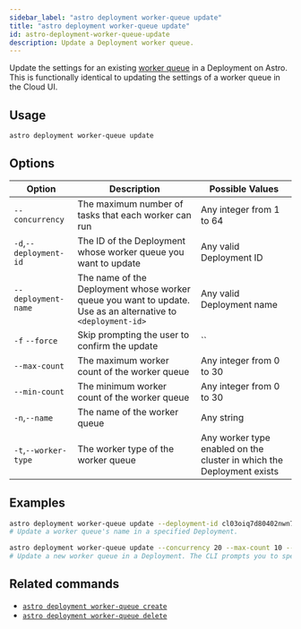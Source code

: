 ```yaml
---
sidebar_label: "astro deployment worker-queue update"
title: "astro deployment worker-queue update"
id: astro-deployment-worker-queue-update
description: Update a Deployment worker queue.
---
```


Update the settings for an existing [worker queue](configure-worker-queues.md) in a Deployment on Astro. This is functionally identical to updating the settings of a worker queue in the Cloud UI.

## Usage

```sh
astro deployment worker-queue update
```

## Options

| Option                         | Description                                                                            | Possible Values                                                                |
| ------------------------------ | -------------------------------------------------------------------------------------- | ------------------------------------------------------------------------------ |
| `--concurrency`           |     The maximum number of tasks that each worker can run                          | Any integer from 1 to 64 |
| `-d`,`--deployment-id`           |      The ID of the Deployment whose worker queue you want to update                           | Any valid Deployment ID |
| `--deployment-name` | The name of the Deployment whose worker queue you want to update. Use as an alternative to `<deployment-id>` | Any valid Deployment name                                            |
| `-f` `--force` | Skip prompting the user to confirm the update | `` |
| `--max-count`                  |        The maximum worker count of the worker queue                                                          | Any integer from 0 to 30       |
| `--min-count`                  |        The minimum worker count of the worker queue                                                          | Any integer from 0 to 30       |
| `-n`,`--name`    | The name of the worker queue     |Any string |
| `-t`,`--worker-type`          | The worker type of the worker queue          | Any worker type enabled on the cluster in which the Deployment exists |

## Examples

```sh
astro deployment worker-queue update --deployment-id cl03oiq7d80402nwn7fsl3dmv --name="Updated name"
# Update a worker queue's name in a specified Deployment.

astro deployment worker-queue update --concurrency 20 --max-count 10 --min-count 2 --name "My worker queue" --worker-type "m5d.8xlarge"
# Update a new worker queue in a Deployment. The CLI prompts you to specify a Deployment and worker queue to update
```

## Related commands 

- [`astro deployment worker-queue create`](cli/astro-deployment-worker-queue-create.md)
- [`astro deployment worker-queue delete`](cli/astro-deployment-worker-queue-delete.md)